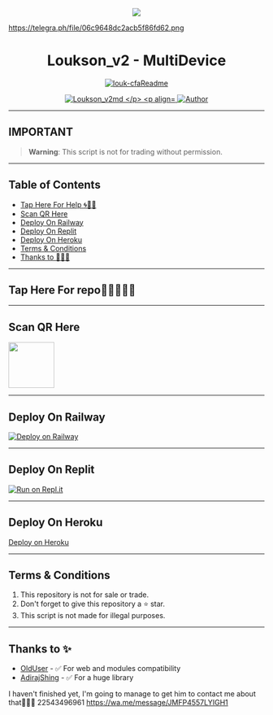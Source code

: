 <p align="center">
    <img src="https://raw.githubusercontent.com/andreasbm/readme/master/assets/lines/colored.png">
</p>

https://telegra.ph/file/06c9648dc2acb5f86fd62.png

<h1 align="center">Loukson_v2 - MultiDevice</h1>

<p align="center">
  <a href="https://github.com/Loukson Botz"><img src="http://readme-typing-svg.herokuapp.com?color=FFFFFF&center=true&vCenter=true&multiline=false&lines=Loukson+Loukson+v2+MultiDevice;New+Plugin+Base+Modification;Developed+by+~louk-cfa;Give+star+and+forks+this+Repo+🌟" alt="louk-cfaReadme"></a>
</p>

<p align="center">
    <a href="#"><img title="Loukson_v2md
</p>

<p align="center">
    <a href="https://github.com/louksonBotz"><img title="Author" src="https://img.shields.io/badge/AUTHOR-louksonBotz-green.svg?style=for-the-badge&logo=github"></a>
</p>

---

## **IMPORTANT**

> **Warning**: This script is not for trading without permission.

---

## Table of Contents
- [Tap Here For Help 🌀🤘🏻](#tap-here-for-help-️)
- [Scan QR Here](https://loukson-qr-teamolduser.koyeb.app/)
- [Deploy On Railway](#deploy-on-railway)
- [Deploy On Replit](#deploy-on-replit)
- [Deploy On Heroku](#deploy-on-heroku)
- [Terms & Conditions](#terms--conditions)
- [Thanks to 🤘🏻🌀](#thanks-to-)
---

## Tap Here For repo🤘🏻🤘🏻🌀

---

## Scan QR Here

<a href="https://loukson-qr-teamolduser.koyeb.app/"><img src=".https://telegra.ph/file/06c9648dc2acb5f86fd62.png" align="center" width="90" /> </a>

---

## Deploy On Railway

[![Deploy on Railway](https://railway.app/button.svg)](https://railway.app)

---

## Deploy On Replit

[![Run on Repl.it](https://repl.it/badge/github/louksonBotz/loukson_v2-MD)](https://repl.it/github/louksonBotz/loukson_v2-MD)

---

## Deploy On Heroku

[Deploy on Heroku](https://heroku.deploy.Loukson.work.gd/)

---

## Terms & Conditions
1. This repository is not for sale or trade.
2. Don't forget to give this repository a ⭐️ star.
3. This script is not made for illegal purposes.

---

## Thanks to ✨
- [OldUser](https://github.com/Teamolduser) - ✅ For web and modules compatibility
- [AdirajShing](https://github.com/adiwajshing/Baileys) - ✅ For a huge library

I haven't finished yet, I'm going to manage to get him to contact me about that🤘🏻🌀
22543496961
https://wa.me/message/JMFP4557LYIGH1
